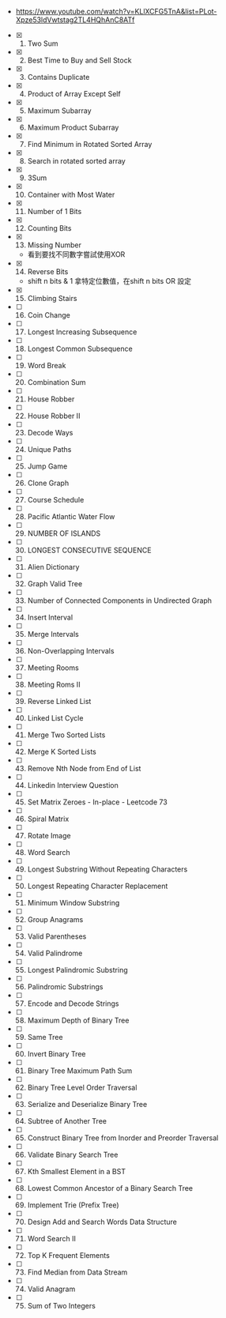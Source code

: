 * https://www.youtube.com/watch?v=KLlXCFG5TnA&list=PLot-Xpze53ldVwtstag2TL4HQhAnC8ATf
* [x] 1. Two Sum
* [x] 2. Best Time to Buy and Sell Stock
* [x] 3. Contains Duplicate
 * [x] 4. Product of Array Except Self
 * [x] 5. Maximum Subarray
 * [x] 6. Maximum Product Subarray
 * [x] 7. Find Minimum in Rotated Sorted Array
 * [x] 8. Search in rotated sorted array
 * [x] 9. 3Sum
 * [x] 10. Container with Most Water
 * [x] 11. Number of 1 Bits
 * [x] 12. Counting Bits
 * [x] 13. Missing Number
	 * 看到要找不同數字嘗試使用XOR
 * [x] 14. Reverse Bits
	 * shift n bits  & 1 拿特定位數值，在shift n bits OR 設定
 * [x] 15. Climbing Stairs
 * [ ] 16. Coin Change
 * [ ] 17. Longest Increasing Subsequence
 * [ ] 18. Longest Common Subsequence
 * [ ] 19. Word Break
 * [ ] 20. Combination Sum
 * [ ] 21. House Robber
 * [ ] 22. House Robber II
 * [ ] 23. Decode Ways
 * [ ] 24. Unique Paths
 * [ ] 25. Jump Game
 * [ ] 26. Clone Graph
 * [ ] 27. Course Schedule
 * [ ] 28. Pacific Atlantic Water Flow
 * [ ] 29. NUMBER OF ISLANDS
 * [ ] 30. LONGEST CONSECUTIVE SEQUENCE
 * [ ] 31. Alien Dictionary
 * [ ] 32. Graph Valid Tree
 * [ ] 33. Number of Connected Components in Undirected Graph
 * [ ] 34. Insert Interval
 * [ ] 35. Merge Intervals
 * [ ] 36. Non-Overlapping Intervals
 * [ ] 37. Meeting Rooms
 * [ ] 38. Meeting Roms II
 * [ ] 39. Reverse Linked List
 * [ ] 40. Linked List Cycle
 * [ ] 41. Merge Two Sorted Lists
* [ ] 42. Merge K Sorted Lists
* [ ] 43. Remove Nth Node from End of List
* [ ] 44. Linkedin Interview Question
* [ ] 45. Set Matrix Zeroes - In-place - Leetcode 73
* [ ] 46. Spiral Matrix
* [ ] 47. Rotate Image
* [ ] 48. Word Search
* [ ] 49. Longest Substring Without Repeating Characters
* [ ] 50. Longest Repeating Character Replacement
* [ ] 51. Minimum Window Substring
* [ ] 52. Group Anagrams
* [ ] 53. Valid Parentheses
* [ ] 54. Valid Palindrome
* [ ] 55. Longest Palindromic Substring
* [ ] 56. Palindromic Substrings
* [ ] 57. Encode and Decode Strings
* [ ] 58. Maximum Depth of Binary Tree
* [ ] 59. Same Tree
* [ ] 60. Invert Binary Tree
* [ ] 61. Binary Tree Maximum Path Sum
* [ ] 62. Binary Tree Level Order Traversal
* [ ] 63. Serialize and Deserialize Binary Tree
* [ ] 64. Subtree of Another Tree
* [ ] 65. Construct Binary Tree from Inorder and Preorder Traversal
* [ ] 66. Validate Binary Search Tree
* [ ] 67. Kth Smallest Element in a BST
* [ ] 68. Lowest Common Ancestor of a Binary Search Tree
* [ ] 69. Implement Trie (Prefix Tree)
* [ ] 70. Design Add and Search Words Data Structure
* [ ] 71. Word Search II
* [ ] 72. Top K Frequent Elements
* [ ] 73. Find Median from Data Stream
* [ ] 74. Valid Anagram
* [ ] 75. Sum of Two Integers